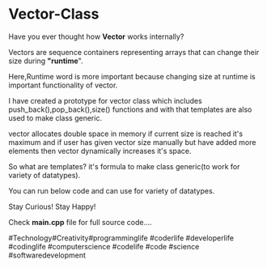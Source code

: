 # Vector-Class


Have you ever thought how **Vector** works internally?

Vectors are sequence containers representing arrays 
that can change their size during **"runtime**".

Here,Runtime word is more important because changing size at runtime
is important functionality of vector.

I have created a prototype for vector class which includes push_back(),pop_back(),size()
functions and with that templates are also used to make class generic.

vector allocates double space in memory if current size is reached it's 
maximum and if user has given vector size manually but have added more
elements then vector dynamically increases it's space.

So what are templates?
it's formula to make class generic(to work for variety of datatypes).

You can run below code and can use for variety of datatypes.

Stay Curious! Stay Happy!

Check **main.cpp** file for full source code....

#Technology#Creativity#programminglife #coderlife #developerlife #codinglife 
#computerscience #codelife #code #science #softwaredevelopment
